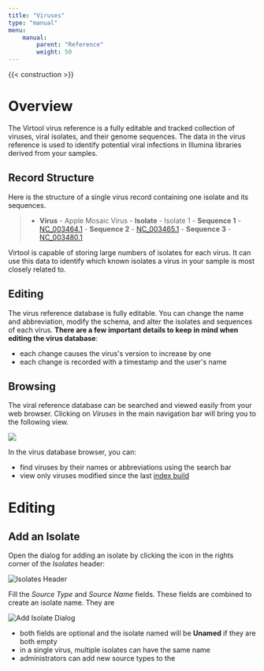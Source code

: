 ```yaml
---
title: "Viruses"
type: "manual"
menu:
    manual:
        parent: "Reference"
        weight: 50
---
```


{{< construction >}}

# Overview

The Virtool virus reference is a fully editable and tracked collection of viruses, viral  isolates, and their genome sequences. The data in the virus reference is used to identify potential viral infections in Illumina libraries derived from your samples.

## Record Structure

Here is the structure of a single virus record containing one isolate and its sequences.

> - **Virus** - Apple Mosaic Virus
    - **Isolate** - Isolate 1
        - **Sequence 1** - [NC_003464.1](https://www.ncbi.nlm.nih.gov/nuccore/NC_003464.1)
        - **Sequence 2** - [NC_003465.1](https://www.ncbi.nlm.nih.gov/nuccore/NC_003465.1)
        - **Sequence 3** - [NC_003480.1](https://www.ncbi.nlm.nih.gov/nuccore/NC_003480.1)
        
Virtool is capable of storing large numbers of isolates for each virus. It can use this data to identify which known isolates a virus in your sample is most closely related to.

## Editing

The virus reference database is fully editable. You can change the name and abbreviation, modify the schema, and alter the isolates and sequences of each virus. **There are a few important details to keep in mind when editing the virus database**:

- each change causes the virus's version to increase by one
- each change is recorded with a timestamp and the user's name

## Browsing

The viral reference database can be searched and viewed easily from your web browser. Clicking on _Viruses_ in the main navigation bar will bring you to the following view.

![](/docs_images/viruses_browse.png)

In the virus database browser, you can:

- find viruses by their names or abbreviations using the search bar
- view only viruses modified since the last [index build](/viruses/indexes.md)

# Editing

## Add an Isolate

Open the dialog for adding an isolate by clicking the <i class="vtfont i-new-entry"></i> icon in the rights corner of the _Isolates_ header:

![Isolates Header](/docs_images/viruses_isolates_header.png)

Fill the _Source Type_ and _Source Name_ fields. These fields are combined to create an isolate name. They are 

![Add Isolate Dialog](/docs_images/viruses_add_isolate.png)

- both fields are optional and the isolate named will be **Unamed** if they are both   empty
- in a single virus, multiple isolates can have the same name
- administrators can add new source types to the 